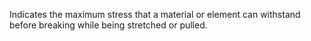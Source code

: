 Indicates the maximum stress that a material or element can withstand before breaking while being stretched or pulled.
